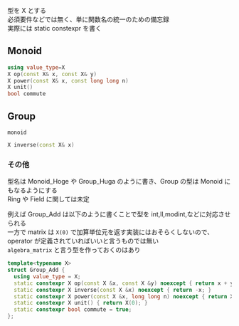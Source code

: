 型を X とする  
必須要件などでは無く、単に関数名の統一のための備忘録  
実際には static constexpr を書く

## Monoid
```cpp
using value_type=X
X op(const X& x, const X& y)
X power(const X& x, const long long n)
X unit()
bool commute
```

## Group
```monoid```
```cpp
X inverse(const X& x)
```

### その他
型名は Monoid_Hoge や Group_Huga のように書き、Group の型は Monoid にもなるようにする  
Ring や Field に関しては未定  

例えば Group_Add は以下のように書くことで型を int,ll,modint,などに対応させられる  
一方で matrix は ``` X(0) ``` で加算単位元を返す実装にはおそらくしないので、operator が定義されていればいいと言うものでは無い  
```algebra_matrix``` と言う型を作っておくのはあり
```cpp
template<typename X>
struct Group_Add {
  using value_type = X;
  static constexpr X op(const X &x, const X &y) noexcept { return x + y; }
  static constexpr X inverse(const X &x) noexcept { return -x; }
  static constexpr X power(const X &x, long long n) noexcept { return X(n) * x; }
  static constexpr X unit() { return X(0); }
  static constexpr bool commute = true;
};
```

